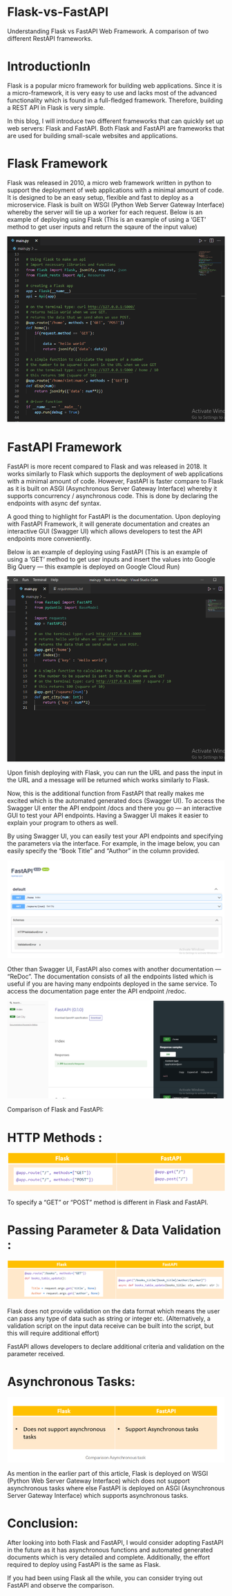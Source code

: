 # Flask-vs-FastAPI
Understanding Flask vs FastAPI Web Framework. A comparison of two different RestAPI frameworks.

# IntroductionIn 
Flask is a popular micro framework for building web applications. Since it is a micro-framework, it is very easy to use and lacks most of the advanced functionality which is found in a full-fledged framework. Therefore, building a REST API in Flask is very simple.

In this blog, I will introduce two different frameworks that can quickly set up web servers: Flask and FastAPI. Both Flask and FastAPI are frameworks that are used for building small-scale websites and applications.

# Flask Framework
Flask was released in 2010, a micro web framework written in python to support the deployment of web applications with a minimal amount of code. It is designed to be an easy setup, flexible and fast to deploy as a microservice. Flask is built on WSGI (Python Web Server Gateway Interface) whereby the server will tie up a worker for each request.
Below is an example of deploying using Flask (This is an example of using a ‘GET’ method to get user inputs and return the sqaure of the input value)

![HTTP Methods](https://github.com/Mithlesh-Navlakhe/Flask-vs-FastAPI/blob/main/Asset/Snap026.png)

# FastAPI Framework

FastAPI is more recent compared to Flask and was released in 2018. It works similarly to Flask which supports the deployment of web applications with a minimal amount of code. However, FastAPI is faster compare to Flask as it is built on ASGI (Asynchronous Server Gateway Interface) whereby it supports concurrency / asynchronous code. This is done by declaring the endpoints with async def syntax.

A good thing to highlight for FastAPI is the documentation. Upon deploying with FastAPI Framework, it will generate documentation and creates an interactive GUI (Swagger UI) which allows developers to test the API endpoints more conveniently.

Below is an example of deploying using FastAPI (This is an example of using a ‘GET’ method to get user inputs and insert the values into Google Big Query — this example is deployed on Google Cloud Run)

![HTTP Methods](https://github.com/Mithlesh-Navlakhe/Flask-vs-FastAPI/blob/main/Asset/Snap027.png)

Upon finish deploying with Flask, you can run the URL and pass the input in the URL and a message will be returned which works similarly to Flask.

Now, this is the additional function from FastAPI that really makes me excited which is the automated generated docs (Swagger UI). To access the Swagger UI enter the API endpoint /docs and there you go — an interactive GUI to test your API endpoints. Having a Swagger UI makes it easier to explain your program to others as well.

By using Swagger UI, you can easily test your API endpoints and specifying the parameters via the interface. For example, in the image below, you can easily specify the “Book Title” and “Author” in the column provided.

![HTTP Methods](https://github.com/Mithlesh-Navlakhe/Flask-vs-FastAPI/blob/main/Asset/Snap028.png)

Other than Swagger UI, FastAPI also comes with another documentation — “ReDoc”. The documentation consists of all the endpoints listed which is useful if you are having many endpoints deployed in the same service. To access the documentation page enter the API endpoint /redoc.

![HTTP Methods](https://github.com/Mithlesh-Navlakhe/Flask-vs-FastAPI/blob/main/Asset/Snap029.png)

Comparison of Flask and FastAPI:

# HTTP Methods : 

![HTTP Methods](https://github.com/Mithlesh-Navlakhe/Flask-vs-FastAPI/blob/main/Asset/1_eG7Xz7J22Cvyt90RyE6C7g.png)

To specify a “GET” or “POST” method is different in Flask and FastAPI.

# Passing Parameter & Data Validation :

![HTTP Methods](https://github.com/Mithlesh-Navlakhe/Flask-vs-FastAPI/blob/main/Asset/1_5vpbnDfgLPKzem5yUAGLVw.png)

Flask does not provide validation on the data format which means the user can pass any type of data such as string or integer etc. (Alternatively, a validation script on the input data receive can be built into the script, but this will require additional effort)

FastAPI allows developers to declare additional criteria and validation on the parameter received.

# Asynchronous Tasks:

![HTTP Methods](https://github.com/Mithlesh-Navlakhe/Flask-vs-FastAPI/blob/main/Asset/Snap012.png)

As mention in the earlier part of this article, Flask is deployed on WSGI (Python Web Server Gateway Interface) which does not support asynchronous tasks where else FastAPI is deployed on ASGI (Asynchronous Server Gateway Interface) which supports asynchronous tasks.

# Conclusion:

After looking into both Flask and FastAPI, I would consider adopting FastAPI in the future as it has asynchronous functions and automated generated documents which is very detailed and complete. Additionally, the effort required to deploy using FastAPI is the same as Flask.

If you had been using Flask all the while, you can consider trying out FastAPI and observe the comparison.
